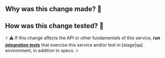## Why was this change made? 🤔



## How was this change tested? 🤨

⚡ ⚠ If this change affects the API or other fundamentals of this service, ***run [integration tests](https://github.com/sul-dlss/infrastructure-integration-test)*** that exercise this service and/or test in [stage|qa] environment, in addition to specs. ⚡



